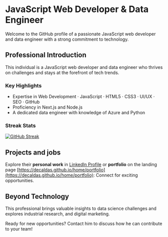 # JavaScript Web Developer & Data Engineer

Welcome to the GitHub profile of a passionate JavaScript web developer and data engineer with a strong commitment to technology.

## Professional Introduction

This individual is a JavaScript web developer and data engineer who thrives on challenges and stays at the forefront of tech trends.

### Key Highlights

- Expertise in Web Development · JavaScript · HTML5 · CSS3 · UI/UX · SEO · GitHub
- Proficiency in Next.js and Node.js
- A dedicated data engineer with knowledge of Azure and Python

### Streak Stats

[![GitHub Streak](https://streak-stats.demolab.com/?user=deCaldas/)](https://git.io/streak-stats)

## Projects and jobs

Explore their **personal work** in [LinkedIn Profile](https://www.linkedin.com/in/diegowhiskey/details/projects/) or **portfolio** on the landing page [https://decaldas.github.io/home/portfolio](https://decaldas.github.io/home/portfolio): Connect for exciting opportunities.

## Beyond Technology

This professional brings valuable insights to data science challenges and explores industrial research, and digital marketing.

Ready for new opportunities? Contact him to discuss how he can contribute to your team!
